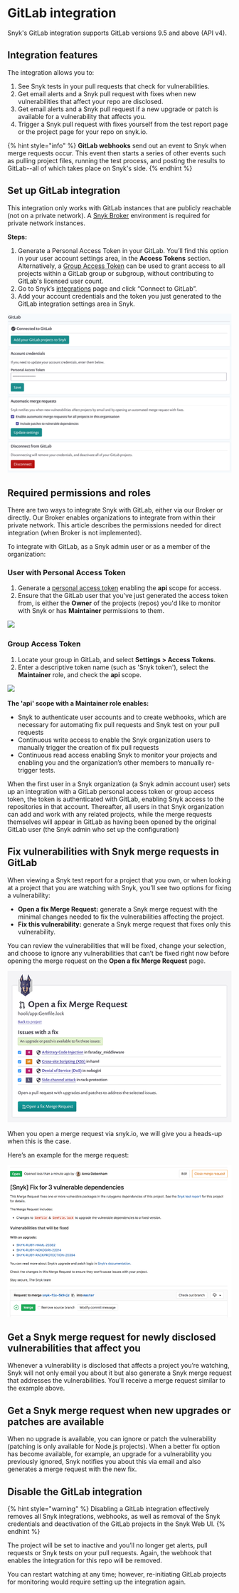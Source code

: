 # GitLab integration

Snyk's GitLab integration supports GitLab versions 9.5 and above (API v4).

## Integration features

The integration allows you to:

1. See Snyk tests in your pull requests that check for vulnerabilities.
2. Get email alerts and a Snyk pull request with fixes when new vulnerabilities that affect your repo are disclosed.
3. Get email alerts and a Snyk pull request if a new upgrade or patch is available for a vulnerability that affects you.
4. Trigger a Snyk pull request with fixes yourself from the test report page or the project page for your repo on snyk.io.

{% hint style="info" %}
**GitLab webhooks** send out an event to Snyk when merge requests occur. This event then starts a series of other events such as pulling project files, running the test process, and posting the results to GitLab--all of which takes place on Snyk's side.
{% endhint %}

## Set up GitLab integration

This integration only works with GitLab instances that are publicly reachable (not on a private network). A [Snyk Broker](https://docs.snyk.io/integrations/snyk-broker/set-up-snyk-broker) environment is required for private network instances.

**Steps:**

1. Generate a Personal Access Token in your GitLab. You’ll find this option in your user account settings area, in the **Access Tokens** section. Alternatively, a [Group Access Token](https://docs.gitlab.com/ee/user/group/settings/group\_access\_tokens.html) can be used to grant access to all projects within a GitLab group or subgroup, without contributing to GitLab's licensed user count.
2. Go to Snyk’s [integrations](https://app.snyk.io/integrations) page and click “Connect to GitLab”.
3. Add your account credentials and the token you just generated to the GitLab integration settings area in Snyk.

![](../../.gitbook/assets/uuid-aa58b5a9-dd17-3219-6067-4ee6e3f4b384-en.png)

## Required permissions and roles

There are two ways to integrate Snyk with GitLab, either via our Broker or directly. Our Broker enables organizations to integrate from within their private network. This article describes the permissions needed for direct integration (when Broker is not implemented).

To integrate with GitLab, as a Snyk admin user or as a member of the organization:

### User with Personal Access Token

1. Generate a [personal access token](https://gitlab.com/-/profile/personal\_access\_tokens) enabling the **api** scope for access.
2. Ensure that the GitLab user that you've just generated the access token from, is either the **Owner** of the projects (repos) you'd like to monitor with Snyk or has **Maintainer** permissions to them.

![](../../.gitbook/assets/gitlab\_token.png)

### Group Access Token

1. Locate your group in GitLab, and select **Settings > Access Tokens**.
2. Enter a descriptive token name (such as 'Snyk token'), select the **Maintainer** role, and check the **api** scope.

![](../../.gitbook/assets/gitlab\_group\_token.png)

**The 'api' scope with a Maintainer role enables:**

* Snyk to authenticate user accounts and to create webhooks, which are necessary for automating fix pull requests and Snyk test on your pull requests
* Continuous write access to enable the Snyk organization users to manually trigger the creation of fix pull requests
* Continuous read access enabling Snyk to monitor your projects and enabling you and the organization’s other members to manually re-trigger tests.

When the first user in a Snyk organization (a Snyk admin account user) sets up an integration with a GitLab personal access token or group access token, the token is authenticated with GitLab, enabling Snyk access to the repositories in that account. Thereafter, all users in that Snyk organization can add and work with any related projects, while the merge requests themselves will appear in GitLab as having been opened by the original GitLab user (the Snyk admin who set up the configuration)

## **Fix vulnerabilities with Snyk merge requests in GitLab**

When viewing a Snyk test report for a project that you own, or when looking at a project that you are watching with Snyk, you’ll see two options for fixing a vulnerability:

* **Open a fix Merge Request:** generate a Snyk merge request with the minimal changes needed to fix the vulnerabilities affecting the project.
* **Fix this vulnerability:** generate a Snyk merge request that fixes only this vulnerability.

You can review the vulnerabilities that will be fixed, change your selection, and choose to ignore any vulnerabilities that can’t be fixed right now before opening the merge request on the **Open a fix Merge Request** page.

![](../../.gitbook/assets/uuid-8d2ef9cb-cd32-bf48-a827-32bb358a10ab-en.png)

When you open a merge request via snyk.io, we will give you a heads-up when this is the case.

Here’s an example for the merge request:

![](../../.gitbook/assets/uuid-5e9a4b58-4d87-06fb-0479-a308515d4b12-en.png)

## Get a Snyk merge request for newly disclosed vulnerabilities that affect you

Whenever a vulnerability is disclosed that affects a project you’re watching, Snyk will not only email you about it but also generate a Snyk merge request that addresses the vulnerabilities. You’ll receive a merge request similar to the example above.

## Get a Snyk merge request when new upgrades or patches are available

When no upgrade is available, you can ignore or patch the vulnerability (patching is only available for Node.js projects). When a better fix option has become available, for example, an upgrade for a vulnerability you previously ignored, Snyk notifies you about this via email and also generates a merge request with the new fix.

## Disable the GitLab integration

{% hint style="warning" %}
Disabling a GitLab integration effectively removes all Snyk integrations, webhooks, as well as removal of the Snyk credentials and deactivation of the GitLab projects in the Snyk Web UI.
{% endhint %}

The project will be set to inactive and you’ll no longer get alerts, pull requests or Snyk tests on your pull requests. Again, the webhook that enables the integration for this repo will be removed.

You can restart watching at any time; however, re-initiating GitLab projects for monitoring would require setting up the integration again.
